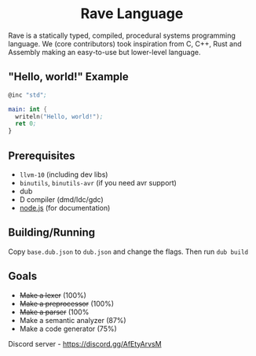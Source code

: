 <h1 align="center">Rave Language</h1>

Rave is a statically typed, compiled, procedural systems programming language. We (core contributors) took
inspiration from C, C++, Rust and Assembly making an easy-to-use but lower-level language.

## "Hello, world!" Example

```nasm
@inc "std";

main: int {
  writeln("Hello, world!");
  ret 0;
}
```

## Prerequisites

* `llvm-10` (including dev libs)
* `binutils`, `binutils-avr` (if you need avr support)
* dub
* D compiler (dmd/ldc/gdc)
* [node.js](https://nodejs.org/) (for documentation)

## Building/Running

Copy `base.dub.json` to `dub.json` and change the flags. Then run `dub build`

## Goals

* ~~Make a lexer~~ (100%)
* ~~Make a preprocessor~~ (100%)
* ~~Make a parser~~ (100%
* Make a semantic analyzer (87%)
* Make a code generator (75%)

Discord server - https://discord.gg/AfEtyArvsM
